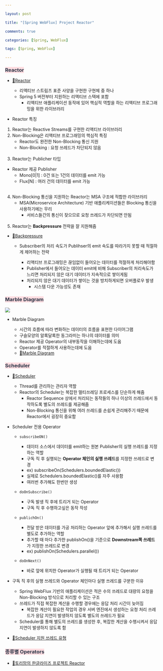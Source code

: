 ```yaml
---

layout: post

title: "[Spring WebFlux] Project Reactor"

comments: true

categories: [Spring, WebFlux]

tags: [Spring, WebFlux]

---
```


### <span style='color: #2D3748; background-color: #ffdce0'>Reactor</span>

- [🔗Reactor](https://projectreactor.io/)
  - 리액티브 스트림즈 표준 사양을 구현한 구현체 중 하나
  - Spring 5 버전부터 지원하는 리액티브 스택에 포함
    - 리액티브 애플리케이션 동작에 있어 핵심적 역할을 하는 리액티브 프로그래밍을 위한 라이브러리
  
- Reactor 특징

 1. Reactor는 Reactive Streams를 구현한 리액티브 라이브러리
    </br>
 2. Non-Blocking은 리액티브 프로그래밍의 핵심적 특징
    - Reactor도 완전한 Non-Blocking 통신 지원
    - Non-Blocking : 요청 쓰레드가 차단되지 않음
    </br>
 3. Reactor는 Publicher 타입
 - Reactor 제공 Publisher
    - Mono[0|1] : 0건 또는 1건의 데이터를 emit 가능
    - Flux[N] : 여러 건의 데이터를 emit 가능
    </br>  
 4. Non-Blocking 통신을 지원하는 Reactor는 MSA 구조에 적합한 라이브러리
    - MSA(Microservice Architecture) 기반 애플리케이션들은 Blocking 통신을 사용하기에는 무리
      - 서비스들간의 통신이 잦으므로 요청 쓰레드가 차단되면 안됨
    </br>
5. Reactor는 **Backpressure** 전략을 잘 지원해줌
-  [🔗Backpressure](https://projectreactor.io/docs/core/release/reference/#reactive.backpressure)
   - Subscriber의 처리 속도가 Publihser의 emit 속도를 따라가지 못할 때 적절하게 제어하는 전략
   
      - 리액티브 프로그래밍은 끊임없이 들어오는 데이터를 적절하게 처리해야함
      - Publisher에서 들어오는 데이터 emit에 비해 Subscriber의 처리속도가 느리면 처리되지 않은 대기 데이터가 지속적으로 쌓이게됨
      - 처리되지 않은 대기 데이터가 쌓이는 것을 방치하게되면 오버플로우 발생
        - 시스템 다운 가능성도 존재
        
### <span style='color: #2D3748; background-color: #ffdce0'>Marble Diagram</span>

![](https://velog.velcdn.com/images/hyoreal51/post/a866be86-1163-4a1a-85e1-3104abeabc0e/image.jpg)

- Marble Diagram

  - 시간의 흐름에 따라 변화하는 데이터의 흐름을 표현한 다이어그램
  - 구슬모양의 알록달록한 동그라미는 하나의 데이터를 의미
  - Reactor 제공 Operator의 내부동작을 이해하는데에 도움
  - Operator를 적절하게 사용하는데에 도움
  - [🔗Marble Diagram](https://projectreactor.io/docs/core/release/reference/#howtoReadMarbles)
  
### <span style='color: #2D3748; background-color: #ffdce0'>Scheduler</span>

- [🔗Scheduler](https://projectreactor.io/docs/core/release/reference/#schedulers)
  - Thread를 관리하는 관리자 역할
  - Reactor의 Scheduler는 복잡한 멀티쓰레딩 프로세스를 단순하게 해줌
    - Reactor Sequence 상에서 처리되는 동작들의 하나 이상의 쓰레드에서 동작하도록 별도의 쓰레드를 제공해줌
    - Non-Blocking 통신을 위해 여러 쓰레드를 손쉽게 관리해주기 때문에 Reactor에서 굉장히 중요함
  
- Scheduler 전용 Operator

  - `subscribeON()` 
    - 데이터 소스에서 데이터를 emit하는 원본 Publisher의 실행 쓰레드를 지정하는 역할
    - 구독 직 후 실행되는 **Operator 체인의 실행 쓰레드**를 지정한 쓰레드로 변경
    - ex) subscribeOn(Schedulers.boundedElastic())
    - 실제로 Schedulers.boundedElastic()를 자주 사용함
    - 여러번 추가해도 한번만 생성
    
  - `doOnSubscribe()`
    - 구독 발생 직 후에 트리거 되는 Operator
    - 구독 직 후 수행하고싶은 동작 작성
    
  - `publichOn()`
    - 전달 받은 데이터를 가공 처리하는 Operator 앞에 추가해서 실행 쓰레드를 별도로 추가하는 역할
    - 추가할 때 마다 추가한 publishOn()을 기준으로 **Downstream쪽 쓰레드**가 지정한 쓰레드로 변경
    - ex) publishOn(Schedulers.parallel())
    
  - `doOnNext()`
    - 바로 앞에 위치한 Operator가 실행될 때 트리거 되는 Operator

- 구독 직 후의 실행 쓰레드와 Operator 체인마다 실행 쓰레드를 구분한 이유
  - Spring WebFlux 기반의 애플리케이션은 적은 수의 쓰레드로 대량의 요청을 Non-Blocking 방식으로 처리할 수 있는 구조
  - 쓰레드가 직접 복잡한 계산을 수행할 경우에는 응답 처리 시간이 늦어짐
    - 복잡한 계산이 필요한 작업의 경우 서버 엔진에서 생성하는 요청 처리 쓰레드가 응답 지연이 발생하지 않도록 별도의 쓰레드가 필요
  - Scheduler를 통해 별도의 쓰레드를 생성한 후, 복잡한 계산을 수행시켜서 응답 지연이 발생하지 않도록 함
  
- [🔗Scheduler 지원 쓰레드 유형](https://spring.io/blog/2019/12/13/flight-of-the-flux-3-hopping-threads-and-schedulers)

### <span style='color: #2D3748; background-color: #ffdce0'>종류별 Operators</span>

- [🔗토리맘의 한글라이즈 프로젝트 Reactor](https://godekdls.github.io/Reactor%20Core/appendixawhichoperatordoineed/#:~:text=%EC%97%90%EA%B2%8C%20Flux%20%EB%A9%80%ED%8B%B0%EC%BA%90%EC%8A%A4%ED%8A%B8%ED%95%98%EA%B8%B0-,A.1.%20Creating%20a%20New%20Sequence%E2%80%A6,-%EC%86%8C%EC%8A%A4%EB%8A%94%20%EC%9E%88%EA%B3%A0%2C)